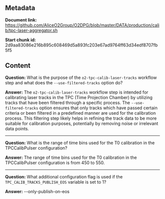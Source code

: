 ## Metadata

**Document link:** https://github.com/AliceO2Group/O2DPG/blob/master/DATA/production/calib/tpc-laser-aggregator.sh

**Start chunk id:** 2d9aa83086e216b895c608469d5a893fc203e67ad9764ff63d34edf8707fb5f5

## Content

**Question:** What is the purpose of the `o2-tpc-calib-laser-tracks` workflow step and what does the `--use-filtered-tracks` option do?

**Answer:** The `o2-tpc-calib-laser-tracks` workflow step is intended for calibrating laser tracks in the TPC (Time Projection Chamber) by utilizing tracks that have been filtered through a specific process. The `--use-filtered-tracks` option ensures that only tracks which have passed certain criteria or been filtered in a predefined manner are used for the calibration process. This filtering step likely helps in refining the track data to be more suitable for calibration purposes, potentially by removing noise or irrelevant data points.

---

**Question:** What is the range of time bins used for the T0 calibration in the TPCCalibPulser configuration?

**Answer:** The range of time bins used for the T0 calibration in the TPCCalibPulser configuration is from 450 to 550.

---

**Question:** What additional configuration flag is used if the `TPC_CALIB_TRACKS_PUBLISH_EOS` variable is set to 1?

**Answer:** --only-publish-on-eos